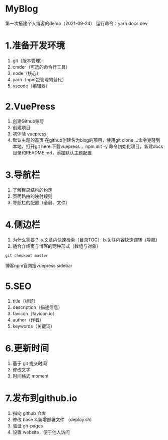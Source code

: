 # MyBlog
第一次搭建个人博客的demo（2021-09-24）
运行命令：yarn docs:dev

# 1.准备开发环境

1. git（版本管理）
2. cmder（可选的命令行工具）
3. node（核心）
4. yarn（npm包管理的替代）
5. vscode（编辑器）

# 2.VuePress
1. 创建Github账号
2. 创建项目
3. 初体验 [vuepress](https://vuepress.vuejs.org/zh/guide/)
4. 默认主题的首页
   在github创建名为blog的项目，使用git clone ...命令克隆到本地，打开git here 下载vuepress ，npm init -y 命令初始化项目，新建docs目录和README.md，添加默认主题配置

# 3.导航栏
1. 了解目录结构的约定
2. 页面路由的映射规则
3. 导航栏的配置（全局、文件）

# 4.侧边栏
1. 为什么需要？
a.文章内快速检索（目录TOC）
b.关联内容快速调转（导航）
2. 适合介绍页与博客的两种形式（数组与对象）

`git checkout master`
   
博客npm官网搜vuepress sidebar

# 5.SEO
1. title（标题）
2. description（描述信息）
3. favicon（favicon.io）
4. author（作者）
5. keywords（关键词）

# 6.更新时间
1. 基于 git 提交时间
2. 修改文字
3. 时间格式 moment

# 7.发布到github.io
1. 指向 github 仓库
2. 修改 base
3.新增部署文件 （deploy.sh)
4. 验证 gh-pages
5. 设置 website，便于他人访问